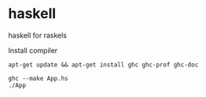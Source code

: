# haskell
haskell for raskels

Install compiler
```
apt-get update && apt-get install ghc ghc-prof ghc-doc
```

```
ghc --make App.hs
./App
```
